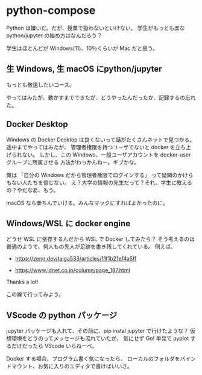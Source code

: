 # python-compose

Python は嫌いだ。だが、授業で扱わないといけない。
学生がもっとも楽な python/jupyter の始め方はなんだろう？

学生はほとんどが Windows(11)、10％くらいが Mac だと思う。


## 生 Windows, 生 macOS にpython/jupyter

もっとも敬遠したいコース。

やってはみたが、動かすまでできたが、どうやったんだったか、記録するの忘れた。


## Docker Desktop

Windows の Docker Desktop は良くないって話がたくさんネットで見つかる。
途中までやってはみたが、
管理者権限を持つユーザでないと docker を立ち上げられない。
しかし、この Windows、一般ユーザアカウントを docker-user グループに所属させる
方法がわっかんねー。ギブかな。

俺は
「自分の Windows だから管理者権限でログインする」
って疑問のかけらもない人たちを信じない。
え？大学の情報の先生だって？それ、学生に教えるの？やだなあ、もう。

macOS なら楽ちんでいける。みんなマックにすればよかったのに。

## Windows/WSL に docker engine

どうせ WSL に依存するんだから WSL で Docker してみたら？
そう考えるのは普通のようで、何人もの先人が足跡を書き残してくれている。
例えば、

* https://zenn.dev/taiga533/articles/11f1b21ef4a5ff

* https://www.idnet.co.jp/column/page_187.html

Thanks a lot!

この線で行ってみよう。

## VScode の python パッケージ

jupyter パッケージも入れて、その前に、pip instal jupyter で行けたような？
仮想環境をどうのってメッセージも流れていたが、
気にせず Go!
単発で pyplot するだけだったら VScode いらねーべ。

Docker する場合、プログラム書く気になったら、
ローカルのフォルダをバインドマウント、お気に入りのエディタで書けばいいさ。


